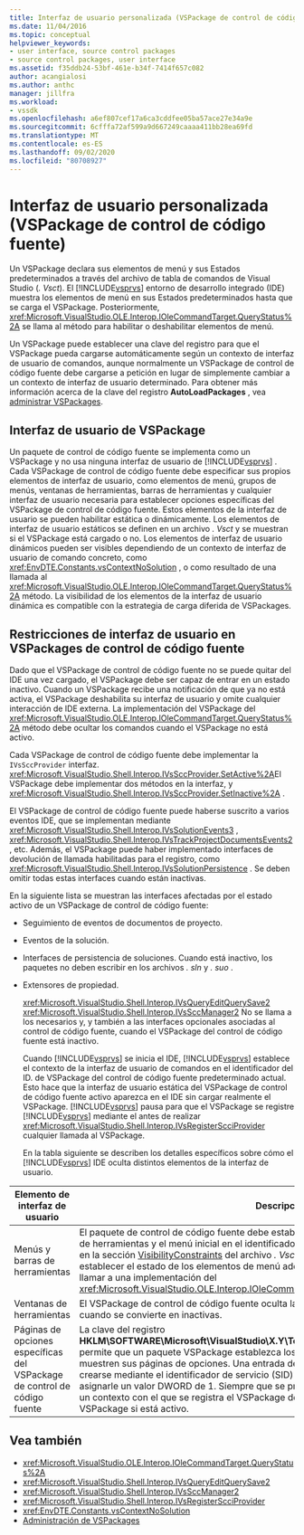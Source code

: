 ```yaml
---
title: Interfaz de usuario personalizada (VSPackage de control de código fuente) | Microsoft Docs
ms.date: 11/04/2016
ms.topic: conceptual
helpviewer_keywords:
- user interface, source control packages
- source control packages, user interface
ms.assetid: f35ddb24-53bf-461e-b34f-7414f657c082
author: acangialosi
ms.author: anthc
manager: jillfra
ms.workload:
- vssdk
ms.openlocfilehash: a6ef807cef17a6ca3cddfee05ba57ace27e34a9e
ms.sourcegitcommit: 6cfffa72af599a9d667249caaaa411bb28ea69fd
ms.translationtype: MT
ms.contentlocale: es-ES
ms.lasthandoff: 09/02/2020
ms.locfileid: "80708927"
---
```

# <a name="custom-user-interface-source-control-vspackage"></a>Interfaz de usuario personalizada (VSPackage de control de código fuente)
Un VSPackage declara sus elementos de menú y sus Estados predeterminados a través del archivo de tabla de comandos de Visual Studio (*. Vsct*). El [!INCLUDE[vsprvs](../../code-quality/includes/vsprvs_md.md)] entorno de desarrollo integrado (IDE) muestra los elementos de menú en sus Estados predeterminados hasta que se carga el VSPackage. Posteriormente, <xref:Microsoft.VisualStudio.OLE.Interop.IOleCommandTarget.QueryStatus%2A> se llama al método para habilitar o deshabilitar elementos de menú.

 Un VSPackage puede establecer una clave del registro para que el VSPackage pueda cargarse automáticamente según un contexto de interfaz de usuario de comandos, aunque normalmente un VSPackage de control de código fuente debe cargarse a petición en lugar de simplemente cambiar a un contexto de interfaz de usuario determinado. Para obtener más información acerca de la clave del registro **AutoLoadPackages** , vea [administrar VSPackages](../../extensibility/managing-vspackages.md).

## <a name="vspackage-ui"></a>Interfaz de usuario de VSPackage
 Un paquete de control de código fuente se implementa como un VSPackage y no usa ninguna interfaz de usuario de [!INCLUDE[vsprvs](../../code-quality/includes/vsprvs_md.md)] . Cada VSPackage de control de código fuente debe especificar sus propios elementos de interfaz de usuario, como elementos de menú, grupos de menús, ventanas de herramientas, barras de herramientas y cualquier interfaz de usuario necesaria para establecer opciones específicas del VSPackage de control de código fuente. Estos elementos de la interfaz de usuario se pueden habilitar estática o dinámicamente. Los elementos de interfaz de usuario estáticos se definen en un archivo *. Vsct* y se muestran si el VSPackage está cargado o no. Los elementos de interfaz de usuario dinámicos pueden ser visibles dependiendo de un contexto de interfaz de usuario de comando concreto, como <xref:EnvDTE.Constants.vsContextNoSolution> , o como resultado de una llamada al <xref:Microsoft.VisualStudio.OLE.Interop.IOleCommandTarget.QueryStatus%2A> método. La visibilidad de los elementos de la interfaz de usuario dinámica es compatible con la estrategia de carga diferida de VSPackages.

## <a name="ui-constraints-on-source-control-vspackages"></a>Restricciones de interfaz de usuario en VSPackages de control de código fuente
 Dado que el VSPackage de control de código fuente no se puede quitar del IDE una vez cargado, el VSPackage debe ser capaz de entrar en un estado inactivo. Cuando un VSPackage recibe una notificación de que ya no está activa, el VSPackage deshabilita su interfaz de usuario y omite cualquier interacción de IDE externa. La implementación del VSPackage del <xref:Microsoft.VisualStudio.OLE.Interop.IOleCommandTarget.QueryStatus%2A> método debe ocultar los comandos cuando el VSPackage no está activo.

 Cada VSPackage de control de código fuente debe implementar la `IVsSccProvider` interfaz. <xref:Microsoft.VisualStudio.Shell.Interop.IVsSccProvider.SetActive%2A>El VSPackage debe implementar dos métodos en la interfaz, y <xref:Microsoft.VisualStudio.Shell.Interop.IVsSccProvider.SetInactive%2A> .

 El VSPackage de control de código fuente puede haberse suscrito a varios eventos IDE, que se implementan mediante <xref:Microsoft.VisualStudio.Shell.Interop.IVsSolutionEvents3> , <xref:Microsoft.VisualStudio.Shell.Interop.IVsTrackProjectDocumentsEvents2> , etc. Además, el VSPackage puede haber implementado interfaces de devolución de llamada habilitadas para el registro, como <xref:Microsoft.VisualStudio.Shell.Interop.IVsSolutionPersistence> . Se deben omitir todas estas interfaces cuando están inactivas.

 En la siguiente lista se muestran las interfaces afectadas por el estado activo de un VSPackage de control de código fuente:

- Seguimiento de eventos de documentos de proyecto.

- Eventos de la solución.

- Interfaces de persistencia de soluciones. Cuando está inactivo, los paquetes no deben escribir en los archivos *. sln* y *. suo* .

- Extensores de propiedad.

  <xref:Microsoft.VisualStudio.Shell.Interop.IVsQueryEditQuerySave2> <xref:Microsoft.VisualStudio.Shell.Interop.IVsSccManager2> No se llama a los necesarios y, y también a las interfaces opcionales asociadas al control de código fuente, cuando el VSPackage del control de código fuente está inactivo.

  Cuando [!INCLUDE[vsprvs](../../code-quality/includes/vsprvs_md.md)] se inicia el IDE, [!INCLUDE[vsprvs](../../code-quality/includes/vsprvs_md.md)] establece el contexto de la interfaz de usuario de comandos en el identificador del ID. de VSPackage del control de código fuente predeterminado actual. Esto hace que la interfaz de usuario estática del VSPackage de control de código fuente activo aparezca en el IDE sin cargar realmente el VSPackage. [!INCLUDE[vsprvs](../../code-quality/includes/vsprvs_md.md)] pausa para que el VSPackage se registre [!INCLUDE[vsprvs](../../code-quality/includes/vsprvs_md.md)] mediante el antes de realizar <xref:Microsoft.VisualStudio.Shell.Interop.IVsRegisterScciProvider> cualquier llamada al VSPackage.

  En la tabla siguiente se describen los detalles específicos sobre cómo el [!INCLUDE[vsprvs](../../code-quality/includes/vsprvs_md.md)] IDE oculta distintos elementos de la interfaz de usuario.

| Elemento de interfaz de usuario | Descripción |
| - | - |
| Menús y barras de herramientas | El paquete de control de código fuente debe establecer los Estados de visibilidad de la barra de herramientas y el menú inicial en el identificador del paquete de control de código fuente en la sección [VisibilityConstraints](../../extensibility/visibilityconstraints-element.md) del archivo *. Vsct* . Esto permite al [!INCLUDE[vsprvs](../../code-quality/includes/vsprvs_md.md)] IDE establecer el estado de los elementos de menú adecuadamente sin cargar el VSPackage y llamar a una implementación del <xref:Microsoft.VisualStudio.OLE.Interop.IOleCommandTarget.QueryStatus%2A> método. |
| Ventanas de herramientas | El VSPackage de control de código fuente oculta las ventanas de herramientas que posee cuando se convierte en inactivas. |
| Páginas de opciones específicas del VSPackage de control de código fuente | La clave del registro **HKLM\SOFTWARE\Microsoft\VisualStudio\X.Y\ToolsOptionsPages\VisibilityCmdUIContexts** permite que un paquete VSPackage establezca los contextos en los que es necesario que se muestren sus páginas de opciones. Una entrada del registro con esta clave tendría que crearse mediante el identificador de servicio (SID) del servicio de control de código fuente y asignarle un valor DWORD de 1. Siempre que se produce un evento de interfaz de usuario en un contexto con el que se registra el VSPackage de control de código fuente, se llamará al VSPackage si está activo. |

## <a name="see-also"></a>Vea también
- <xref:Microsoft.VisualStudio.OLE.Interop.IOleCommandTarget.QueryStatus%2A>
- <xref:Microsoft.VisualStudio.Shell.Interop.IVsQueryEditQuerySave2>
- <xref:Microsoft.VisualStudio.Shell.Interop.IVsSccManager2>
- <xref:Microsoft.VisualStudio.Shell.Interop.IVsRegisterScciProvider>
- <xref:EnvDTE.Constants.vsContextNoSolution>
- [Administración de VSPackages](../../extensibility/managing-vspackages.md)
